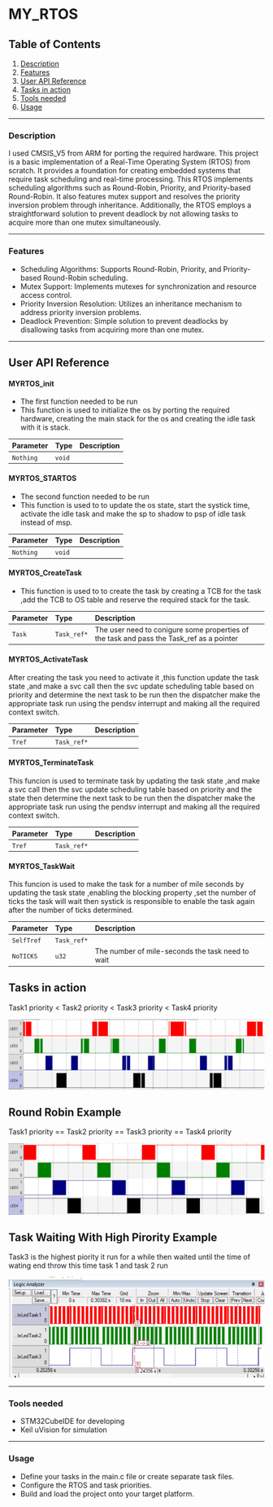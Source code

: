 # MY_RTOS

## Table of Contents

1. [Description](#description)
2. [Features](#features)
3. [User API Reference](#user-api-reference)
4.  [Tasks in action](#tasks-in-action)
5. [Tools needed](#tools-needed)
6. [Usage](#usage)


---------------------------------------------------------------------------------------------------
### Description
I used CMSIS_V5 from ARM for porting the required hardware.
This project is a basic implementation of a Real-Time Operating System (RTOS) from scratch.
It provides a foundation for creating embedded systems that require task scheduling and real-time processing. 
This RTOS implements scheduling algorithms such as Round-Robin, Priority, and Priority-based Round-Robin. 
It also features mutex support and resolves the priority inversion problem through inheritance. 
Additionally, the RTOS employs a straightforward solution to prevent deadlock by not allowing tasks to acquire more than one mutex simultaneously.

---------------------------------------------------------------------------------------------------
### Features
- Scheduling Algorithms: Supports Round-Robin, Priority, and Priority-based Round-Robin scheduling.
- Mutex Support: Implements mutexes for synchronization and resource access control.
- Priority Inversion Resolution: Utilizes an inheritance mechanism to address priority inversion problems.
- Deadlock Prevention: Simple solution to prevent deadlocks by disallowing tasks from acquiring more than one mutex.


---------------------------------------------------------------------------------------------------

## User API Reference

#### MYRTOS_init
- The first function needed to be run
- This function is used to initialize the os by porting the required hardware, creating the main stack for the os and creating the idle task with it is stack.

| Parameter | Type     | Description                |
| :-------- | :------- | :------------------------- |
| `Nothing` | `void` |  |

#### MYRTOS_STARTOS
- The second function needed to be run
- This function is used to to update the os state, start the systick time, activate the idle task and make the sp to shadow to psp of idle task instead of msp.

| Parameter | Type     | Description                       |
| :-------- | :------- | :-------------------------------- |
| `Nothing`      | `void` | |

#### MYRTOS_CreateTask

- This function is used to to create the task by creating a TCB for the task ,add the TCB to OS table and reserve the required stack for the task.

| Parameter | Type     | Description                       |
| :-------- | :------- | :-------------------------------- |
| `Task`      | `Task_ref*` |The user need to conigure some properties of the task and pass the Task_ref as a pointer  |

#### MYRTOS_ActivateTask
After creating the task you need to activate it ,this function update the task state ,and make a svc call then the svc update scheduling table based on priority and determine the next task to be run then the dispatcher make the appropriate task run using the pendsv interrupt and making all the required context switch. 

| Parameter | Type     | Description                       |
| :-------- | :------- | :-------------------------------- |
| `Tref`    | `Task_ref*` |  |

#### MYRTOS_TerminateTask
This funcion is used to terminate task by updating the task state ,and make a svc call then the svc update scheduling table based on priority and the state then determine the next task to be run then the dispatcher make the appropriate task run using the pendsv interrupt and making all the required context switch.  

| Parameter | Type     | Description                       |
| :-------- | :------- | :-------------------------------- |
| `Tref`    | `Task_ref*` |  |


#### MYRTOS_TaskWait
This funcion is used to make the task for a number of mile seconds by updating the task state ,enabling the blocking property ,set the number of ticks the task will wait then systick is responsible to enable the task again after the number of ticks determined.   

| Parameter | Type     | Description                       |
| :-------- | :------- | :-------------------------------- |
| `SelfTref`  | `Task_ref*` |  |
| `NoTICKS`   | `u32` | The number of mile-seconds the task need to wait |


## Tasks in action
Task1 priority < Task2 priority < Task3 priority < Task4 priority

![Task Priority](https://github.com/DiaaAbayazeed/empedded_systems_online_deploma/blob/main/MY_RTOS/priorities.png)

## Round Robin Example
Task1 priority == Task2 priority == Task3 priority == Task4 priority  

![Round Robin](https://github.com/DiaaAbayazeed/empedded_systems_online_deploma/blob/main/MY_RTOS/roundrobin.png)

## Task Waiting With High Pirority Example
Task3 is the highest piority it run for a while then waited until the time of wating end throw this time task 1
and task 2 run 

![Priority Inversion ](https://github.com/DiaaAbayazeed/empedded_systems_online_deploma/blob/main/MY_RTOS/Task%20wating%20%20analyzer.png)

---------------------------------------------------------------------------------------------------
### Tools needed
- STM32CubeIDE for developing
- Keil uVision for simulation


---------------------------------------------------------------------------------------------------
### Usage
- Define your tasks in the main.c file or create separate task files.
- Configure the RTOS and task priorities.
- Build and load the project onto your target platform.


